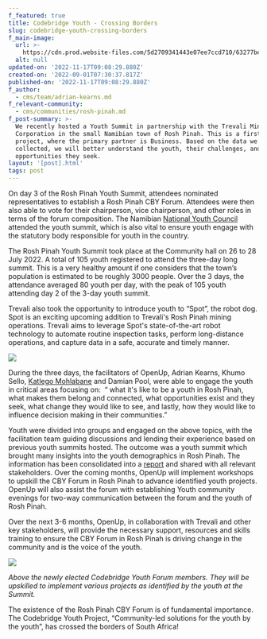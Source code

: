 ```yaml
---
f_featured: true
title: Codebridge Youth - Crossing Borders
slug: codebridge-youth-crossing-borders
f_main-image:
  url: >-
    https://cdn.prod.website-files.com/5d2709341443e07ee7ccd710/63277be30bde3544930f14aa_Rosh%20Pinah%201.jpg
  alt: null
updated-on: '2022-11-17T09:08:29.880Z'
created-on: '2022-09-01T07:30:37.817Z'
published-on: '2022-11-17T09:08:29.880Z'
f_author:
  - cms/team/adrian-kearns.md
f_relevant-community:
  - cms/communities/rosh-pinah.md
f_post-summary: >-
  We recently hosted a Youth Summit in partnership with the Trevali Mining
  Corporation in the small Namibian town of Rosh Pinah. This is a first in the
  project, where the primary partner is Business. Based on the data we
  collected, we will better understand the youth, their challenges, and the
  opportunities they seek.
layout: '[post].html'
tags: post
---
```


On day 3 of the Rosh Pinah Youth Summit, attendees nominated representatives to establish a Rosh Pinah CBY Forum. Attendees were then also able to vote for their chairperson, vice chairperson, and other roles in terms of the forum composition. The Namibian [National Youth Council](https://www.nyc.org.na/) attended the youth summit, which is also vital to ensure youth engage with the statutory body responsible for youth in the country. 

The Rosh Pinah Youth Summit took place at the Community hall on 26 to 28 July 2022. A total of 105 youth registered to attend the three-day long summit. This is a very healthy amount if one considers that the town’s population is estimated to be roughly 3000 people. Over the 3 days, the attendance averaged 80 youth per day, with the peak of 105 youth attending day 2 of the 3-day youth summit. 

Trevali also took the opportunity to introduce youth to “Spot”, the robot dog. Spot is an exciting upcoming addition to Trevali's Rosh Pinah mining operations. Trevali aims to leverage Spot's state-of-the-art robot technology to automate routine inspection tasks, perform long-distance operations, and capture data in a safe, accurate and timely manner.

![](https://uploads-ssl.webflow.com/5d2709341443e07ee7ccd710/631898745480dd39a67f789d_yQMSwYzDlsgGkGRRZTof-jIg86gKLD3Gac0-lcNrOkN5qRAbQx9Srhb5r-g2vN8ju0-XFDVALNdhQkHfS5t9ZN8wRmjMWu05lQ-TVLLvgH32TtQRHeAyhsIjCEgoM4LuXCZ3nn3WUEhGR8yUseXgaWMEgp8_a1B5SE0Gt6T33vO7htTMKAxIN2eIe6CxqOhPVbDTuw.jpeg)

During the three days, the facilitators of OpenUp, Adrian Kearns, Khumo Sello, [Katlego Mohlabane](mailto:katlego@openup.org.za) and Damian Pool, were able to engage the youth in critical areas focusing on:  “ what it's like to be a youth in Rosh Pinah, what makes them belong and connected, what opportunities exist and they seek, what change they would like to see, and lastly, how they would like to influence decision making in their communities.”

Youth were divided into groups and engaged on the above topics, with the facilitation team guiding discussions and lending their experience based on previous youth summits hosted. The outcome was a youth summit which brought many insights into the youth demographics in Rosh Pinah. The information has been consolidated into a [report](https://docs.google.com/document/d/1yG7bXh-7W3xD62Q7J-NgFCzRJNKLVInFFk7fxp-n4yg/edit?usp=sharing) and shared with all relevant stakeholders. Over the coming months, OpenUp will implement workshops to upskill the CBY Forum in Rosh Pinah to advance identified youth projects. OpenUp will also assist the forum with establishing Youth community evenings for two-way communication between the forum and the youth of Rosh Pinah. 

Over the next 3-6 months, OpenUp, in collaboration with Trevali and other key stakeholders, will provide the necessary support, resources and skills training to ensure the CBY Forum in Rosh Pinah is driving change in the community and is the voice of the youth.

![](https://uploads-ssl.webflow.com/5d2709341443e07ee7ccd710/6318987474fab23ac9cc2d89_1PAaYHjFXFsy-VkRNNjvXpF8asehFgMtQ1OV2rLtXmpZ7DZ6m-hXEAm_6Xklt5RjpNadkeWZeBBNgcw_assakUK4vRbTMeQ2NuEpzemxOnwedw-BSQTiiDZnQOQjoPk5GhR-Vj7M27aRKRY_B-lkWOHNUeFKq47yD8XYi1KoVWhw8rnuj--loFLWfYzXW3dCJBKtkA.jpeg)

_Above the newly elected Codebridge Youth Forum members. They will be upskilled to implement various projects as identified by the youth at the Summit._

The existence of the Rosh Pinah CBY Forum is of fundamental importance. The Codebridge Youth Project, “Community-led solutions for the youth by the youth”, has crossed the borders of South Africa!  

‍
